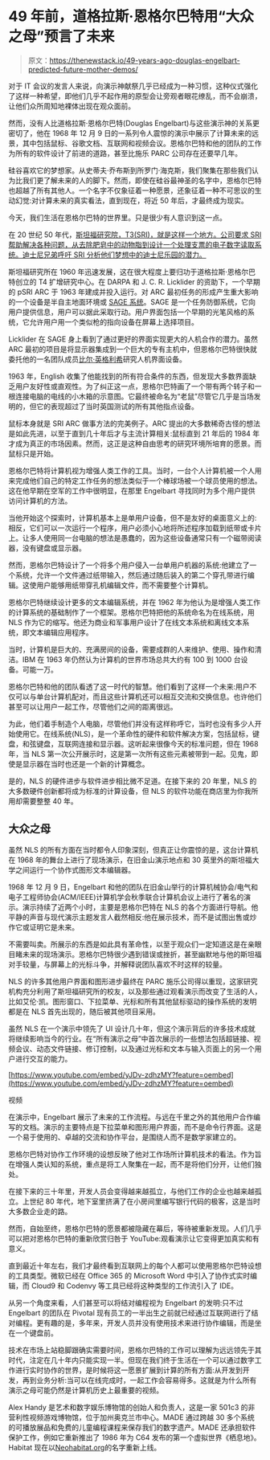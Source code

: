 # 49 年前，道格拉斯·恩格尔巴特用“大众之母”预言了未来

> 原文：<https://thenewstack.io/49-years-ago-douglas-engelbart-predicted-future-mother-demos/>

对于 IT 会议的发言人来说，向演示神献祭几乎已经成为一种习惯，这种仪式强化了这样一种希望，即他们几乎不起作用的原型会让旁观者眼花缭乱，而不会崩溃，让他们众所周知地裸体出现在观众面前。

然而，没有人比道格拉斯·恩格尔巴特(Douglas Engelbart)与这些演示神的关系更密切了，他在 1968 年 12 月 9 日的一系列令人震惊的演示中展示了计算未来的远景，其中包括鼠标、谷歌文档、互联网和视频会议。恩格尔巴特和他的团队的工作为所有的软件设计了前进的道路，甚至比施乐 PARC 公司存在还要早几年。

硅谷喜欢它的梦想家。从史蒂夫·乔布斯到所罗门·海克斯，我们聚集在那些我们认为比我们更了解未来的人的脚下。然而，即使在硅谷最神圣的名字中，恩格尔巴特也超越了所有其他人。一个名字不仅象征着一种愿景，还象征着一种不可思议的生动幻觉:对计算未来的真实看法，直到现在，将近 50 年后，才最终成为现实。

今天，我们生活在恩格尔巴特的世界里。只是很少有人意识到这一点。

在 20 世纪 50 年代，[斯坦福研究院，T3(SRI)，就是这样一个地方。公司要求 SRI 帮助解决各种问题，从去除肥皂中的动物脂到设计一个处理支票的电子数字读取系统。迪士尼兄弟呼吁 SRI 分析他们梦想中的迪士尼乐园的潜力。](https://www.sri.com/)

斯坦福研究所在 1960 年迅速发展，这在很大程度上要归功于道格拉斯·恩格尔巴特创立的 T4 扩增研究中心。在 DARPA 和 J. C. R. Licklider 的资助下，一个早期的 pSRI ARC 于 1963 年建成并投入运行。对 ARC 最初任务的形成产生重大影响的一个设备是半自主地面环境或 [SAGE 系统](http://history-computer.com/ModernComputer/Electronic/SAGE.html)。SAGE 是一个任务防御系统，它向用户提供信息，用户可以据此采取行动。用户界面包括一个早期的光笔风格的系统，它允许用户用一个类似枪的指向设备在屏幕上选择项目。

Licklider 在 SAGE 身上看到了通过更好的界面实现更大的人机合作的潜力。虽然 ARC 最初的项目是将显示器集成到一个巨大的专有主机中，但恩格尔巴特很快就委托他的一名团队成员[比尔·英格利希](http://www.computinghistory.org.uk/det/720/bill-english/)研究人机界面设备。

1963 年，English 收集了他能找到的所有符合条件的东西，但发现大多数界面缺乏用户友好性或直观性。为了纠正这一点，恩格尔巴特画了一个带有两个转子和一根连接电脑的电线的小木箱的示意图。它最终被命名为“老鼠”尽管它几乎是当场发明的，但它的表现超过了当时英国测试的所有其他指点设备。

鼠标本身就是 SRI ARC 做事方法的完美例子。ARC 提出的大多数稀奇古怪的想法是如此先进，以至于直到几十年后才与主流计算相关:鼠标直到 21 年后的 1984 年才成为真正的市场因素。然而，这正是这种自由思考的研究环境所培育的愿景。而鼠标只是开始。

恩格尔巴特将计算机视为增强人类工作的工具。当时，一台个人计算机被一个人用来完成他们自己的特定工作任务的想法类似于一个棒球场被一个球员使用的想法。这在他早期在空军的工作中很明显，在那里 Engelbart 寻找同时为多个用户提供访问计算机的方法。

当他开始这个探索时，计算机基本上是单用户设备，但不是友好的桌面意义上的:相反，它们可以一次运行一个程序，用户必须小心地将所述程序加载到纸带或卡片上。让多人使用同一台电脑的想法是愚蠢的，因为这些设备通常只有一个磁带阅读器，没有键盘或显示器。

然而，恩格尔巴特设计了一个将多个用户侵入一台单用户机器的系统:他建立了一个系统，允许一个文件通过纸带输入，然后通过随后装入的第二个穿孔带进行编辑。这使用户能够用纸带穿孔机编辑文件，而不需要整个计算机。

恩格尔巴特继续设计更多的文本编辑系统，并在 1962 年为他认为是增强人类工作的计算系统的基础制作了一个框架。恩格尔巴特把他的系统命名为在线系统，用 NLS 作为它的缩写。他还为商业和军事用户设计了在线文本系统和离线文本系统，即文本编辑应用程序。

当时，计算机是巨大的、充满房间的设备，需要成群的人来维护、使用、操作和清洁。IBM 在 1963 年仍然认为计算机的世界市场总共大约有 100 到 1000 台设备。可能一万。

恩格尔巴特和他的团队看透了这一时代的智慧。他们看到了这样一个未来:用户不仅可以与单台计算机配对，而且这些计算机还可以相互交流和交换信息。也许他们甚至可以让用户一起工作，尽管他们之间的距离很远。

为此，他们着手制造个人电脑，尽管他们并没有这样称呼它，当时也没有多少人开始使用它。在线系统(NLS)，是一个革命性的硬件和软件解决方案，包括鼠标，键盘，和弦键盘，互联网连接和显示器。这听起来很像今天的标准问题，但在 1968 年，当 NLS 第一次公开展示时，这是第一次所有这些元素被带到一起。见鬼，即使是显示器在当时也还是一个新的计算概念。

是的，NLS 的硬件进步与软件进步相比微不足道。在接下来的 20 年里，NLS 的大多数硬件创新都将成为标准的计算设备，但 NLS 的软件功能在商店里为你我所用却需要整整 40 年。

## 大众之母

虽然 NLS 的所有方面在当时都令人印象深刻，但真正让你震惊的是，这台计算机在 1968 年的舞台上进行了现场演示，在旧金山演示地点和 30 英里外的斯坦福大学之间运行一个协作式图形文本编辑器。

1968 年 12 月 9 日，Engelbart 和他的团队在旧金山举行的计算机械协会/电气和电子工程师协会(ACM/IEEE)计算机学会秋季联合计算机会议上进行了著名的演示。演示持续了近两个小时，主要是恩格尔巴特在 NLS 的各个方面进行导航。他平静的声音与现代演示主题发言人截然相反:他在展示技术，而不是试图出售或炒作它或证明它是未来。

不需要叫卖。所展示的东西是如此具有革命性，以至于观众们一定知道这是在亲眼目睹未来的现场演示。恩格尔巴特很少遇到错误或挫折，甚至幽默地与他的斯坦福对手较量，与屏幕上的光标斗争，并解释说团队喜欢不时这样的较量。

NLS 的许多其他用户界面和图形进步最终在 PARC 施乐公司得以重现，这家研究机构充分利用了斯坦福研究所的校友，以及那些通过观看演示而改变了生活的人，比如艾伦·凯。图形窗口、下拉菜单、光标和所有其他鼠标驱动的操作系统的发明都是在 NLS 首先出现的，随后被其他项目采用。

虽然 NLS 在一个演示中领先了 UI 设计几十年，但这个演示背后的许多技术成就将继续影响当今的行业。在“所有演示之母”中首次展示的一些想法包括超链接、视频会议、动态文件链接、修订控制，以及通过光标和文本与输入页面上的另一个用户进行交互的能力。

[https://www.youtube.com/embed/yJDv-zdhzMY?feature=oembed](https://www.youtube.com/embed/yJDv-zdhzMY?feature=oembed)

视频

在演示中，Engelbart 展示了未来的工作流程。与远在千里之外的其他用户合作编写的文档。演示的主要特点是下拉菜单和图形用户界面，而不是命令行界面。这是一个易于使用的、卓越的交流和协作平台，是围绕人而不是数学家建立的。

恩格尔巴特对协作工作环境的设想反映了他对工作场所计算机技术的看法。作为旨在增强人类认知的系统，重点是将工人聚集在一起，而不是将他们分开，让他们独处。

在接下来的三十年里，开发人员会变得越来越孤立，与他们工作的企业也越来越孤立。上世纪 80 年代，地下室里挤满了在小房间里编写银行代码的极客，这是当时大多数企业走的路。

然而，自始至终，恩格尔巴特的愿景都被隐藏在幕后，等待被重新发现。人们几乎可以把对恩格尔巴特的重新欣赏归咎于 YouTube:观看演示让它变得更加真实和有意义。

直到最近十年左右，我们才最终看到互联网上的每个人都可以使用恩格尔巴特设想的工具类型。微软已经在 Office 365 的 Microsoft Word 中引入了协作式实时编辑，而 Cloud9 和 Codenvy 等工具已经将这种类型的工作流引入了 IDE。

从另一个角度来看，人们甚至可以将结对编程视为 Engelbart 的发明:只不过 Engelbart 的团队在 Pivotal 现有员工的一半出生之前就已经通过互联网进行了结对编程。更有趣的是，多年来，开发人员并没有使用技术来进行协作编辑，而是坐在一个键盘前。

技术在市场上站稳脚跟确实需要时间，恩格尔巴特的工作可以理解为远远领先于其时代，注定在几十年内只能实现一半。但现在我们终于生活在一个可以通过数字工作进行实时协作的世界，是时候将这一愿景扩展到计算的所有方面:从开发到开发，再到业务分析:当可以在线完成时，一起工作会容易得多。这就是为什么所有演示之母可能仍然是计算机历史上最重要的视频。

Alex Handy 是艺术和数字娱乐博物馆的创始人和负责人，这是一家 501c3 的非营利性视频游戏博物馆，位于加州奥克兰市中心。MADE 通过跨越 30 多个系统的可播放展品和免费的儿童编程课程来保存我们的数字遗产。MADE 还承担软件保护工作，例如它重新推出了 1986 年为 C64 发布的第一个虚拟世界《栖息地》。Habitat 现在以[Neohabitat.org](http://Neohabitat.org)的名字重新上线。

<svg xmlns:xlink="http://www.w3.org/1999/xlink" viewBox="0 0 68 31" version="1.1"><title>Group</title> <desc>Created with Sketch.</desc></svg>